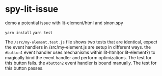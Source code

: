 # spy-lit-issue
demo a potential issue with lit-element/html and sinon.spy

`yarn install`
`yarn test`

The `/src/my-element.test.js` file shows two tests that are identical, expect the event handlers in /src/my-element.js are setup in different ways.
the `#button1` event handler uses mechanisms within lit-html(or lit-element?) to magically bind the event handler and perform optimizations. The test for this button fails.
the `#button2` event handler is bound manually. The test for this button passes.
